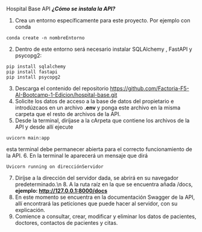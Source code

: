 Hospital Base API
***¿Cómo se instala la API?***
1. Crea un entorno específicamente para este proyecto. Por ejemplo con conda 
```
conda create -n nombreEntorno
```
2. Dentro de este entorno será necesario instalar SQLAlchemy , FastAPI y psycopg2:
```
pip install sqlalchemy
pip install fastapi
pip install psycopg2
```
3. Descarga el contenido del repositorio https://github.com/Factoria-F5-AI-Bootcamp-1-Edicion/hospital-base.git
4. Solicite los datos de acceso a la base de datos del propietario e introdúzcaos en un archivo **.env** y ponga este archivo en la misma carpeta que el resto de archivos de la API.
5. Desde la terminal, diríjase a la cArpeta que contiene los archivos de la API y desde allí ejecute
```
uvicorn main:app
```
esta terminal debe permanecer abierta para el correcto funcionamiento de la API. 
6. En la terminal le aparecerá un mensaje que dirá
```
Uvicorn running on direcciónServidor
```
7. Diríjse a la dirección del servidor dada, se abrirá en su navegador predeterminado.\n 8. A la ruta raíz en la que se encuentra añada /docs, **ejemplo: http://127.0.0.1:8000/docs**
7. En este momento se encuentra en la documentación Swagger de la API, allí encontrará las peticiones que puede hacer al servidor, con su explicación.
8. Comience a consultar, crear, modificar y eliminar los datos de pacientes, doctores, contactos de pacientes y citas.
